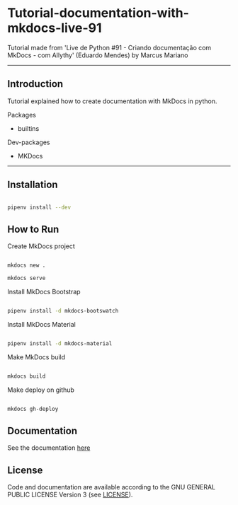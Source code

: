 # Tutorial-documentation-with-mkdocs-live-91
Tutorial made from 'Live de Python #91 - Criando documentação com MkDocs - com Allythy' (Eduardo Mendes) by Marcus Mariano 

---

## Introduction

Tutorial explained how to create documentation with MkDocs in python.

Packages

- builtins


Dev-packages

- MKDocs

---
    
## Installation

```sh

pipenv install --dev

```


## How to Run

Create MkDocs project

```sh

mkdocs new . 

mkdocs serve

```

Install MkDocs Bootstrap

```sh

pipenv install -d mkdocs-bootswatch

```

Install MkDocs Material

```sh

pipenv install -d mkdocs-material

```

Make MkDocs build

```sh

mkdocs build

```

Make deploy on github

```sh

mkdocs gh-deploy

```

## Documentation

See the documentation [here](https://python-marcus-mariano.github.io/Tutorial-documentation-with-mkdocs-live-91/)

## License

Code and documentation are available according to the GNU GENERAL PUBLIC LICENSE Version 3 (see [LICENSE](https://www.gnu.org/licenses/gpl.html)).
 